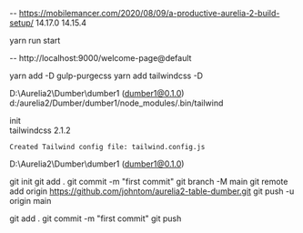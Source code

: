 -- https://mobilemancer.com/2020/08/09/a-productive-aurelia-2-build-setup/
14.17.0
    14.15.4

yarn run start


-- http://localhost:9000/welcome-page@default


yarn add -D gulp-purgecss
yarn add tailwindcss -D

D:\Aurelia2\Dumber\dumber1  (dumber1@0.1.0)                       
 d:/aurelia2/Dumber/dumber1/node_modules/.bin/tailwind 
 
 init             
   tailwindcss 2.1.2                                                    
                                                                       
    Created Tailwind config file: tailwind.config.js                    
                                                                         
D:\Aurelia2\Dumber\dumber1  (dumber1@0.1.0)                              
                                                                       

git init
git add .
git commit -m "first commit"
git branch -M main
git remote add origin https://github.com/johntom/aurelia2-table-dumber.git
git push -u origin main


git add .
git commit -m "first commit"
git push
